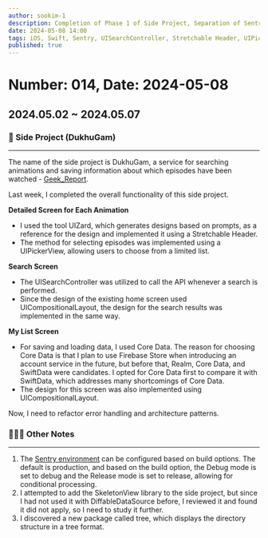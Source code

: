 ```yaml
---
author: sookim-1
description: Completion of Phase 1 of Side Project, Separation of Sentry Environments
date: 2024-05-08 14:00
tags: iOS, Swift, Sentry, UISearchController, Stretchable Header, UIPickerView, Core Data, tree, SkeletonView
published: true
---
```

# Number: 014, Date: 2024-05-08

## 2024.05.02 ~ 2024.05.07
### 🚨 Side Project (DukhuGam)
---

The name of the side project is DukhuGam, a service for searching animations and saving information about which episodes have been watched - [Geek_Report](https://github.com/sookim-1/Geek_Report).

Last week, I completed the overall functionality of this side project.

**Detailed Screen for Each Animation**

- I used the tool UIZard, which generates designs based on prompts, as a reference for the design and implemented it using a Stretchable Header.
- The method for selecting episodes was implemented using a UIPickerView, allowing users to choose from a limited list.

**Search Screen**

- The UISearchController was utilized to call the API whenever a search is performed.
- Since the design of the existing home screen used UICompositionalLayout, the design for the search results was implemented in the same way.

**My List Screen**

- For saving and loading data, I used Core Data. The reason for choosing Core Data is that I plan to use Firebase Store when introducing an account service in the future, but before that, Realm, Core Data, and SwiftData were candidates. I opted for Core Data first to compare it with SwiftData, which addresses many shortcomings of Core Data.
- The design for this screen was also implemented using UICompositionalLayout.

Now, I need to refactor error handling and architecture patterns.

### 🙋🏻‍♂️ Other Notes
---

1. The [Sentry environment](https://docs.sentry.io/platforms/apple/guides/ios/configuration/environments/) can be configured based on build options. The default is production, and based on the build option, the Debug mode is set to debug and the Release mode is set to release, allowing for conditional processing.
2. I attempted to add the SkeletonView library to the side project, but since I had not used it with DiffableDataSource before, I reviewed it and found it did not apply, so I need to study it further.
3. I discovered a new package called tree, which displays the directory structure in a tree format.

